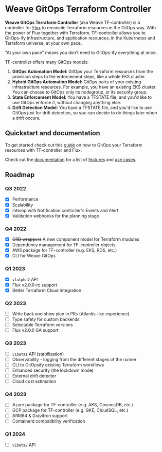 # Weave GitOps Terraform Controller

**Weave GitOps Terraform Controller** (aka Weave TF-controller) is a controller for [Flux](https://fluxcd.io) to reconcile Terraform resources
in the GitOps way.
With the power of Flux together with Terraform, TF-controller allows you to GitOps-ify infrastructure,
and application resources, in the Kubernetes and Terraform universe, at your own pace.

"At your own pace" means you don't need to GitOps-ify everything at once.

TF-controller offers many GitOps models:
  1. **GitOps Automation Model:** GitOps your Terraform resources from the provision steps to the enforcement steps, like a whole EKS cluster.
  2. **Hybrid GitOps Automation Model:** GitOps parts of your existing infrastructure resources. For example, you have an existing EKS cluster.
     You can choose to GitOps only its nodegroup, or its security group.
  3. **State Enforcement Model:** You have a TFSTATE file, and you'd like to use GitOps enforce it, without changing anything else.
  4. **Drift Detection Model:** You have a TFSTATE file, and you'd like to use GitOps just for drift detection, so you can decide to do things later when a drift occurs.

## Quickstart and documentation

To get started check out this [guide](https://docs.gitops.weave.works/docs/terraform/get-started/) on how to GitOps your Terraform resources with TF-controller and Flux.

Check out the [documentation](https://docs.gitops.weave.works/docs/terraform/overview/) for a list of [features](https://docs.gitops.weave.works/docs/terraform/overview/#features) and [use cases](https://docs.gitops.weave.works/docs/terraform/Using%20Terraform%20CRD/provision/).

## Roadmap

### Q3 2022
  * [x] Performance
  * [x] Scalability
  * [x] Interop with Notification controller's Events and Alert
  * [x] Validation webhooks for the planning stage

### Q4 2022
  * [x]  ~~CRD wrappers~~ A new component model for Terraform modules
  * [x] Dependency management for TF-controller objects
  * [x] AWS package for TF-controller (e.g. EKS, RDS, etc.)
  * [x] CLI for Weave GitOps

### Q1 2023
  * [x] `v1alpha2` API
  * [x] Flux v2.0.0-rc support
  * [x] Better Terraform Cloud integration

### Q2 2023
  * [ ] Write back and show plan in PRs (Atlantis-like experience)
  * [ ] Type safety for custom backends
  * [ ] Selectable Terraform versions
  * [ ] Flux v2.0.0 GA support

### Q3 2023
  * [ ] `v1beta1` API (stabilization)
  * [ ] Observability - logging from the different stages of the runner
  * [ ] CLI to GitOpsify existing Terraform workflows
  * [ ] Enhanced security (the lockdown mode)
  * [ ] External drift detector
  * [ ] Cloud cost estimation

### Q4 2023
  * [ ] Azure package for TF-controller (e.g. AKS, CosmosDB, etc.)
  * [ ] GCP package for TF-controller (e.g. GKE, CloudSQL, etc.) 
  * [ ] ARM64 & Gravitron support
  * [ ] Containerd compatibility verification

### Q1 2024
  * [ ] `v1beta2` API
